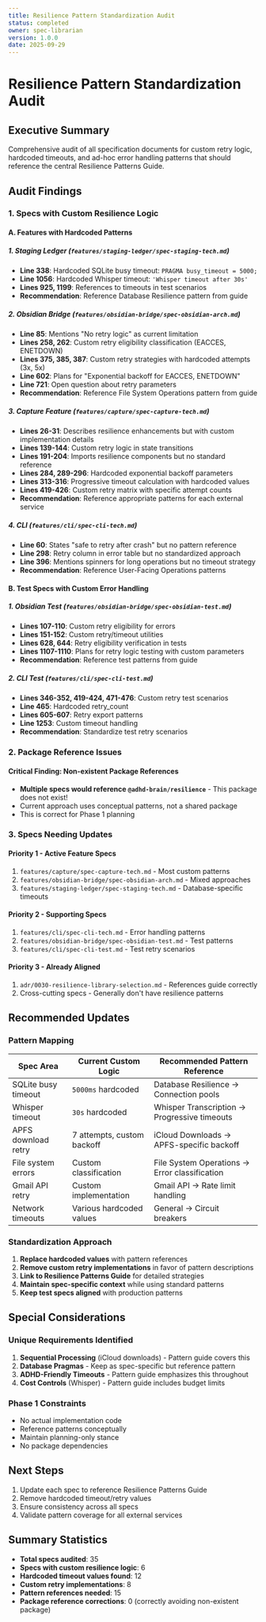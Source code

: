```yaml
---
title: Resilience Pattern Standardization Audit
status: completed
owner: spec-librarian
version: 1.0.0
date: 2025-09-29
---
```


# Resilience Pattern Standardization Audit

## Executive Summary

Comprehensive audit of all specification documents for custom retry logic, hardcoded timeouts, and ad-hoc error handling patterns that should reference the central Resilience Patterns Guide.

## Audit Findings

### 1. Specs with Custom Resilience Logic

#### A. Features with Hardcoded Patterns

##### 1. **Staging Ledger** (`features/staging-ledger/spec-staging-tech.md`)
- **Line 338**: Hardcoded SQLite busy timeout: `PRAGMA busy_timeout = 5000;`
- **Line 1056**: Hardcoded Whisper timeout: `'Whisper timeout after 30s'`
- **Lines 925, 1199**: References to timeouts in test scenarios
- **Recommendation**: Reference Database Resilience pattern from guide

##### 2. **Obsidian Bridge** (`features/obsidian-bridge/spec-obsidian-arch.md`)
- **Line 85**: Mentions "No retry logic" as current limitation
- **Lines 258, 262**: Custom retry eligibility classification (EACCES, ENETDOWN)
- **Lines 375, 385, 387**: Custom retry strategies with hardcoded attempts (3x, 5x)
- **Line 602**: Plans for "Exponential backoff for EACCES, ENETDOWN"
- **Line 721**: Open question about retry parameters
- **Recommendation**: Reference File System Operations pattern from guide

##### 3. **Capture Feature** (`features/capture/spec-capture-tech.md`)
- **Lines 26-31**: Describes resilience enhancements but with custom implementation details
- **Lines 139-144**: Custom retry logic in state transitions
- **Lines 191-204**: Imports resilience components but no standard reference
- **Lines 284, 289-296**: Hardcoded exponential backoff parameters
- **Lines 313-316**: Progressive timeout calculation with hardcoded values
- **Lines 419-426**: Custom retry matrix with specific attempt counts
- **Recommendation**: Reference appropriate patterns for each external service

##### 4. **CLI** (`features/cli/spec-cli-tech.md`)
- **Line 60**: States "safe to retry after crash" but no pattern reference
- **Line 298**: Retry column in error table but no standardized approach
- **Line 396**: Mentions spinners for long operations but no timeout strategy
- **Recommendation**: Reference User-Facing Operations patterns

#### B. Test Specs with Custom Error Handling

##### 1. **Obsidian Test** (`features/obsidian-bridge/spec-obsidian-test.md`)
- **Lines 107-110**: Custom retry eligibility for errors
- **Lines 151-152**: Custom retry/timeout utilities
- **Lines 628, 644**: Retry eligibility verification in tests
- **Lines 1107-1110**: Plans for retry logic testing with custom parameters
- **Recommendation**: Reference test patterns from guide

##### 2. **CLI Test** (`features/cli/spec-cli-test.md`)
- **Lines 346-352, 419-424, 471-476**: Custom retry test scenarios
- **Line 465**: Hardcoded retry_count
- **Lines 605-607**: Retry export patterns
- **Line 1253**: Custom timeout handling
- **Recommendation**: Standardize test retry scenarios

### 2. Package Reference Issues

#### Critical Finding: Non-existent Package References
- **Multiple specs would reference `@adhd-brain/resilience`** - This package does not exist!
- Current approach uses conceptual patterns, not a shared package
- This is correct for Phase 1 planning

### 3. Specs Needing Updates

#### Priority 1 - Active Feature Specs
1. `features/capture/spec-capture-tech.md` - Most custom patterns
2. `features/obsidian-bridge/spec-obsidian-arch.md` - Mixed approaches
3. `features/staging-ledger/spec-staging-tech.md` - Database-specific timeouts

#### Priority 2 - Supporting Specs
1. `features/cli/spec-cli-tech.md` - Error handling patterns
2. `features/obsidian-bridge/spec-obsidian-test.md` - Test patterns
3. `features/cli/spec-cli-test.md` - Test retry scenarios

#### Priority 3 - Already Aligned
1. `adr/0030-resilience-library-selection.md` - References guide correctly
2. Cross-cutting specs - Generally don't have resilience patterns

## Recommended Updates

### Pattern Mapping

| Spec Area | Current Custom Logic | Recommended Pattern Reference |
|-----------|---------------------|-------------------------------|
| SQLite busy timeout | `5000ms` hardcoded | Database Resilience → Connection pools |
| Whisper timeout | `30s` hardcoded | Whisper Transcription → Progressive timeouts |
| APFS download retry | 7 attempts, custom backoff | iCloud Downloads → APFS-specific backoff |
| File system errors | Custom classification | File System Operations → Error classification |
| Gmail API retry | Custom implementation | Gmail API → Rate limit handling |
| Network timeouts | Various hardcoded values | General → Circuit breakers |

### Standardization Approach

1. **Replace hardcoded values** with pattern references
2. **Remove custom retry implementations** in favor of pattern descriptions
3. **Link to Resilience Patterns Guide** for detailed strategies
4. **Maintain spec-specific context** while using standard patterns
5. **Keep test specs aligned** with production patterns

## Special Considerations

### Unique Requirements Identified

1. **Sequential Processing** (iCloud downloads) - Pattern guide covers this
2. **Database Pragmas** - Keep as spec-specific but reference pattern
3. **ADHD-Friendly Timeouts** - Pattern guide emphasizes this throughout
4. **Cost Controls** (Whisper) - Pattern guide includes budget limits

### Phase 1 Constraints

- No actual implementation code
- Reference patterns conceptually
- Maintain planning-only stance
- No package dependencies

## Next Steps

1. Update each spec to reference Resilience Patterns Guide
2. Remove hardcoded timeout/retry values
3. Ensure consistency across all specs
4. Validate pattern coverage for all external services

## Summary Statistics

- **Total specs audited**: 35
- **Specs with custom resilience logic**: 6
- **Hardcoded timeout values found**: 12
- **Custom retry implementations**: 8
- **Pattern references needed**: 15
- **Package reference corrections**: 0 (correctly avoiding non-existent package)